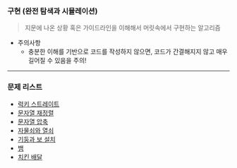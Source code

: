### 구현 (완전 탐색과 시뮬레이션)
> 지문에 나온 상황 혹은 가이드라인을 이해해서 머릿속에서 구현하는 알고리즘

* 주의사항
  * 충분한 이해를 기반으로 코드를 작성하지 않으면, 코드가 간결해지지 않고 매우 길어질 수 있음을 주의!

<hr>

### 문제 리스트

* [럭키 스트레이트](https://github.com/PoSungKim/algorithm_review/blob/master/%EA%B5%AC%ED%98%84/1.%EB%9F%AD%ED%82%A4%20%EC%8A%A4%ED%8A%B8%EB%A0%88%EC%9D%B4%ED%8A%B8.md)
* [문자열 재정렬](https://github.com/PoSungKim/algorithm_review/blob/master/%EA%B5%AC%ED%98%84/2.%EB%AC%B8%EC%9E%90%EC%97%B4%20%EC%9E%AC%EC%A0%95%EB%A0%AC.md)
* [문자열 압축](https://github.com/PoSungKim/algorithm_review/blob/master/%EA%B5%AC%ED%98%84/3.%EB%AC%B8%EC%9E%90%EC%97%B4%20%EC%95%95%EC%B6%95.md)
* [자물쇠와 열쇠](https://github.com/PoSungKim/algorithm_review/blob/master/%EA%B5%AC%ED%98%84/4.%EC%9E%90%EB%AC%BC%EC%87%A0%EC%99%80%20%EC%97%B4%EC%87%A0.md)
* [기둥과 보 설치](https://github.com/PoSungKim/algorithm_review/blob/master/%EA%B5%AC%ED%98%84/5.%EA%B8%B0%EB%91%A5%EA%B3%BC%20%EB%B3%B4%20%EC%84%A4%EC%B9%98.md)
* [뱀](https://github.com/PoSungKim/algorithm_review/blob/master/%EA%B5%AC%ED%98%84/6.%EB%B1%80.md)
* [치킨 배달](https://github.com/PoSungKim/algorithm_review/blob/master/%EA%B5%AC%ED%98%84/7.%EC%B9%98%ED%82%A8%20%EB%B0%B0%EB%8B%AC.md)
